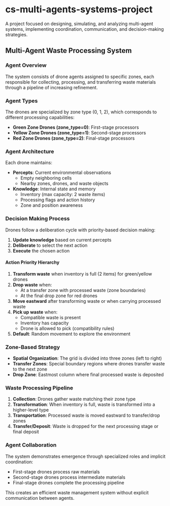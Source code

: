 # cs-multi-agents-systems-project

A project focused on designing, simulating, and analyzing multi-agent systems, implementing coordination, communication, and decision-making strategies.

## Multi-Agent Waste Processing System

### Agent Overview

The system consists of drone agents assigned to specific zones, each responsible for collecting, processing, and transferring waste materials through a pipeline of increasing refinement.

### Agent Types

The drones are specialized by zone type (0, 1, 2), which corresponds to different processing capabilities:

- **Green Zone Drones (zone_type=0)**: First-stage processors
- **Yellow Zone Drones (zone_type=1)**: Second-stage processors
- **Red Zone Drones (zone_type=2)**: Final-stage processors

### Agent Architecture

Each drone maintains:

- **Percepts**: Current environmental observations
  - Empty neighboring cells
  - Nearby zones, drones, and waste objects
- **Knowledge**: Internal state and memory
  - Inventory (max capacity: 2 waste items)
  - Processing flags and action history
  - Zone and position awareness

### Decision Making Process

Drones follow a deliberation cycle with priority-based decision making:

1. **Update knowledge** based on current percepts
2. **Deliberate** to select the next action
3. **Execute** the chosen action

#### Action Priority Hierarchy

1. **Transform waste** when inventory is full (2 items) for green/yellow drones
2. **Drop waste** when:
   - At a transfer zone with processed waste (zone boundaries)
   - At the final drop zone for red drones
3. **Move eastward** after transforming waste or when carrying processed waste
4. **Pick up waste** when:
   - Compatible waste is present
   - Inventory has capacity
   - Drone is allowed to pick (compatibility rules)
5. **Default**: Random movement to explore the environment

### Zone-Based Strategy

- **Spatial Organization**: The grid is divided into three zones (left to right)
- **Transfer Zones**: Special boundary regions where drones transfer waste to the next zone
- **Drop Zone**: Eastmost column where final processed waste is deposited

### Waste Processing Pipeline

1. **Collection**: Drones gather waste matching their zone type
2. **Transformation**: When inventory is full, waste is transformed into a higher-level type
3. **Transportation**: Processed waste is moved eastward to transfer/drop zones
4. **Transfer/Deposit**: Waste is dropped for the next processing stage or final deposit

### Agent Collaboration

The system demonstrates emergence through specialized roles and implicit coordination:

- First-stage drones process raw materials
- Second-stage drones process intermediate materials
- Final-stage drones complete the processing pipeline

This creates an efficient waste management system without explicit communication between agents.

